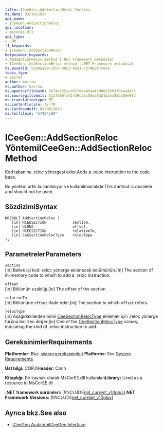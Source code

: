 ```yaml
---
title: ICeeGen::AddSectionReloc Yöntemi
ms.date: 03/30/2017
api_name:
- ICeeGen.AddSectionReloc
api_location:
- mscoree.dll
api_type:
- COM
f1_keywords:
- ICeeGen::AddSectionReloc
helpviewer_keywords:
- AddSectionReloc method [.NET Framework metadata]
- ICeeGen::AddSectionReloc method [.NET Framework metadata]
ms.assetid: b500a260-1d57-4953-95e1-c27063f7c8da
topic_type:
- apiref
author: mairaw
ms.author: mairaw
ms.openlocfilehash: 5e74d625cadb2febe45aa4c000e5b63f96aada55
ms.sourcegitcommit: 5137208fa414d9ca3c58cdfd2155ac81bc89e917
ms.translationtype: MT
ms.contentlocale: tr-TR
ms.lasthandoff: 03/06/2019
ms.locfileid: "57494109"
---
```

# <a name="iceegenaddsectionreloc-method"></a><span data-ttu-id="56934-102">ICeeGen::AddSectionReloc Yöntemi</span><span class="sxs-lookup"><span data-stu-id="56934-102">ICeeGen::AddSectionReloc Method</span></span>
<span data-ttu-id="56934-103">Kod tabanına .reloc yönergesi ekler.</span><span class="sxs-lookup"><span data-stu-id="56934-103">Adds a .reloc instruction to the code base.</span></span>  
  
 <span data-ttu-id="56934-104">Bu yöntem artık kullanılmıyor ve kullanılmamalıdır.</span><span class="sxs-lookup"><span data-stu-id="56934-104">This method is obsolete and should not be used.</span></span>  
  
## <a name="syntax"></a><span data-ttu-id="56934-105">Sözdizimi</span><span class="sxs-lookup"><span data-stu-id="56934-105">Syntax</span></span>  
  
```  
HRESULT AddSectionReloc (  
   [in] HCEESECTION            section,  
   [in] ULONG                  offset,  
   [in] HCEESECTION            relativeTo,   
   [in] CeeSectionRelocType    relocType  
);  
```  
  
## <a name="parameters"></a><span data-ttu-id="56934-106">Parametreler</span><span class="sxs-lookup"><span data-stu-id="56934-106">Parameters</span></span>  
 `section`  
 <span data-ttu-id="56934-107">[in] Bellek içi kod .reloc yönerge eklenecek bölümünün.</span><span class="sxs-lookup"><span data-stu-id="56934-107">[in] The section of in-memory code to which to add a .reloc instruction.</span></span>  
  
 `offset`  
 <span data-ttu-id="56934-108">[in] Bölümün uzaklığı.</span><span class="sxs-lookup"><span data-stu-id="56934-108">[in] The offset of the section.</span></span>  
  
 `relativeTo`  
 <span data-ttu-id="56934-109">[in] Bölümüne `offset` ifade eder.</span><span class="sxs-lookup"><span data-stu-id="56934-109">[in] The section to which `offset` refers.</span></span>  
  
 `relocType`  
 <span data-ttu-id="56934-110">[in] Aşağıdakilerden birini [CeeSectionRelocType](../../../../docs/framework/unmanaged-api/metadata/ceesectionreloctype-enumeration.md) eklemek için .reloc yönerge türünü belirten değer.</span><span class="sxs-lookup"><span data-stu-id="56934-110">[in] One of the [CeeSectionRelocType](../../../../docs/framework/unmanaged-api/metadata/ceesectionreloctype-enumeration.md) values, indicating the kind of .reloc instruction to add.</span></span>  
  
## <a name="requirements"></a><span data-ttu-id="56934-111">Gereksinimler</span><span class="sxs-lookup"><span data-stu-id="56934-111">Requirements</span></span>  
 <span data-ttu-id="56934-112">**Platformlar:** Bkz: [sistem gereksinimleri](../../../../docs/framework/get-started/system-requirements.md).</span><span class="sxs-lookup"><span data-stu-id="56934-112">**Platforms:** See [System Requirements](../../../../docs/framework/get-started/system-requirements.md).</span></span>  
  
 <span data-ttu-id="56934-113">**Üst bilgi:** COR.h</span><span class="sxs-lookup"><span data-stu-id="56934-113">**Header:** Cor.h</span></span>  
  
 <span data-ttu-id="56934-114">**Kitaplığı:** Bir kaynak olarak MsCorEE.dll kullanılan</span><span class="sxs-lookup"><span data-stu-id="56934-114">**Library:** Used as a resource in MsCorEE.dll</span></span>  
  
 <span data-ttu-id="56934-115">**.NET framework sürümleri:** [!INCLUDE[net_current_v10plus](../../../../includes/net-current-v10plus-md.md)]</span><span class="sxs-lookup"><span data-stu-id="56934-115">**.NET Framework Versions:** [!INCLUDE[net_current_v10plus](../../../../includes/net-current-v10plus-md.md)]</span></span>  
  
## <a name="see-also"></a><span data-ttu-id="56934-116">Ayrıca bkz.</span><span class="sxs-lookup"><span data-stu-id="56934-116">See also</span></span>
- [<span data-ttu-id="56934-117">ICeeGen Arabirimi</span><span class="sxs-lookup"><span data-stu-id="56934-117">ICeeGen Interface</span></span>](../../../../docs/framework/unmanaged-api/metadata/iceegen-interface.md)
